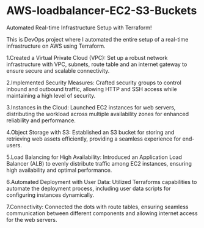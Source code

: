 # AWS-loadbalancer-EC2-S3-Buckets

Automated Real-time Infrastructure Setup with Terraform!

This is DevOps project where I automated the entire setup of a real-time infrastructure on AWS using Terraform. 

1.Created a Virtual Private Cloud (VPC):
Set up a robust network infrastructure with VPC, subnets, route table and an internet gateway to ensure secure and scalable connectivity. 

2.Implemented Security Measures:
Crafted security groups to control inbound and outbound traffic, allowing HTTP and SSH access while maintaining a high level of security. 

3.Instances in the Cloud:
Launched EC2 instances for web servers, distributing the workload across multiple availability zones for enhanced reliability and performance. 

4.Object Storage with S3:
Established an S3 bucket for storing and retrieving web assets efficiently, providing a seamless experience for end-users.

5.Load Balancing for High Availability:
Introduced an Application Load Balancer (ALB) to evenly distribute traffic among EC2 instances, ensuring high availability and optimal performance.

6.Automated Deployment with User Data:
Utilized Terraforms capabilities to automate the deployment process, including user data scripts for configuring instances dynamically. 

7.Connectivity:
Connected the dots with route tables, ensuring seamless communication between different components and allowing internet access for the web servers.


